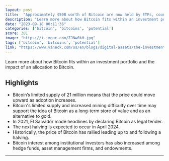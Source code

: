```yaml
---
layout: post
title:  "Approximately $50B worth of Bitcoin are now held by ETFs, countries, public and private companies."
description: "Learn more about how Bitcoin fits within an investment portfolio and the impact of an allocation to Bitcoin."
date: "2023-09-18 00:11:36"
categories: ['bitcoin', 'bitcoins', 'potential']
score: 301
image: "https://i.imgur.com/ZJNw0kH.jpg"
tags: ['bitcoin', 'bitcoins', 'potential']
link: "https://www.vaneck.com/us/en/blogs/digital-assets/the-investment-case-for-bitcoin/"
---
```


Learn more about how Bitcoin fits within an investment portfolio and the impact of an allocation to Bitcoin.

## Highlights

- Bitcoin’s limited supply of 21 million means that the price could move upward as adoption increases.
- Bitcoin's limited supply and increased mining difficulty over time may support the idea of Bitcoin as a long-term store of value and as an alternative to gold.
- In 2021, El Salvador made headlines by declaring Bitcoin as legal tender.
- The next halving is expected to occur in April 2024.
- Historically, the price of Bitcoin has rallied leading up to and following a halving.
- Bitcoin interest among institutional investors has also increased among hedge funds, asset management firms, and endowments.

---
